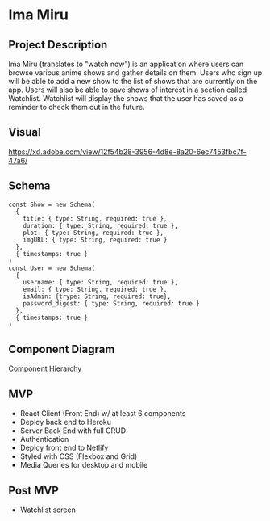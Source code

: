 # Ima Miru


## Project Description 

Ima Miru (translates to "watch now") is an application where users can browse various anime shows and gather details on them. Users who sign up will be able to add a new show to the list of shows that are currently on the app. Users will also be able to save shows of interest in a section called Watchlist. Watchlist will display the shows that the user has saved as a reminder to check them out in the future.

## Visual

https://xd.adobe.com/view/12f54b28-3956-4d8e-8a20-6ec7453fbc7f-47a6/


## Schema

``` 
const Show = new Schema(
  {
    title: { type: String, required: true },
    duration: { type: String, required: true },
    plot: { type: String, required: true },
    imgURL: { type: String, required: true }
  },
  { timestamps: true }
)
const User = new Schema(
  {
    username: { type: String, required: true },
    email: { type: String, required: true },
    isAdmin: {trype: String, required: true},
    password_digest: { type: String, required: true }
  },
  { timestamps: true }
)
```


## Component Diagram

[Component Hierarchy](https://whimsical.com/anime-app-HD2Nfou3HbiM3ggBuLpDpH)

## MVP

- React Client (Front End) w/ at least 6 components 
- Deploy back end to Heroku 
- Server Back End with full CRUD 
- Authentication 
- Deploy front end to Netlify
- Styled with CSS (Flexbox and Grid)
- Media Queries for desktop and mobile

## Post MVP

- Watchlist screen 
